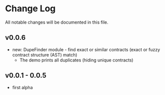 # Change Log
All notable changes will be documented in this file.

## v0.0.6
- new: DupeFinder module - find exact or similar contracts (exact or fuzzy contract structure (AST) match)
  - The demo prints all duplicates (hiding unique contracts)

## v0.0.1 - 0.0.5

- first alpha
